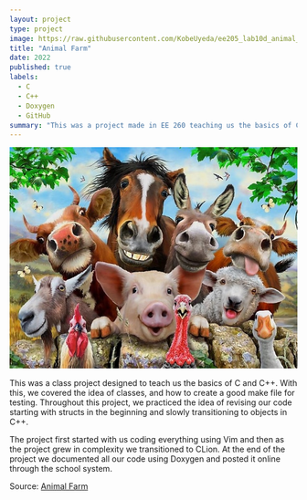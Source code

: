 ```yaml
---
layout: project
type: project
image: https://raw.githubusercontent.com/KobeUyeda/ee205_lab10d_animal_farm_2/master/images/animal_farm_full.jpg
title: "Animal Farm"
date: 2022
published: true
labels:
  - C
  - C++
  - Doxygen
  - GitHub
summary: "This was a project made in EE 260 teaching us the basics of C and C++"
---
```


<img class="img-fluid" src="https://raw.githubusercontent.com/KobeUyeda/ee205_lab10d_animal_farm_2/master/images/animal_farm_full.jpg">

This was a class project designed to teach us the basics of C and C++. With this, we covered the idea of classes, and how to create a good make file for testing.
Throughout this project, we practiced the idea of revising our code starting with structs in the beginning and slowly transitioning to objects in C++.

The project first started with us coding everything using Vim and then as the project grew in complexity we transitioned to CLion. At the end of the project we
documented all our code using Doxygen and posted it online through the school system.
 
Source: <a href="https://github.com/KobeUyeda/ee205_lab10d_animal_farm_2">Animal Farm</a>
